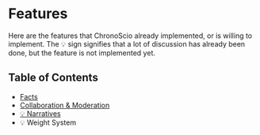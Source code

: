 # Features

Here are the features that ChronoScio already implemented, or is willing to implement. The 💡 sign signifies that a lot of discussion has already been done, but the feature is not implemented yet.

## Table of Contents

- [Facts](/features/facts.md)
- [Collaboration & Moderation](/features/collaboration_moderation.md)
- [💡 Narratives](/features/narratives.md)
- 💡 Weight System

